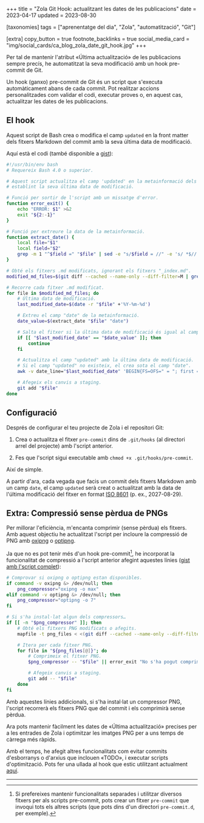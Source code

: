 +++
title = "Zola Git Hook: actualitzant les dates de les publicacions"
date = 2023-04-17
updated = 2023-08-30

[taxonomies]
tags = ["aprenentatge del dia", "Zola", "automatització", "Git"]

[extra]
copy_button = true
footnote_backlinks = true
social_media_card = "img/social_cards/ca_blog_zola_date_git_hook.jpg"
+++

Per tal de mantenir l'atribut «Última actualització» de les publicacions sempre precís, he automatitzat la seva modificació amb un hook pre-commit de Git.<!-- more -->

Un hook (ganxo) pre-commit de Git és un script que s'executa automàticament abans de cada commit. Pot realitzar accions personalitzades com validar el codi, executar proves o, en aquest cas, actualitzar les dates de les publicacions.

## El hook

Aquest script de Bash crea o modifica el camp `updated` en la front matter dels fitxers Markdown del commit amb la seva última data de modificació.

Aquí està el codi (també disponible a [gist](https://gist.github.com/welpo/6594765f5640982cb5886c9e9459ef5b)):

```bash
#!/usr/bin/env bash
# Requereix Bash 4.0 o superior.

# Aquest script actualitza el camp 'updated' en la metainformació dels fitxers .md modificats,
# establint la seva última data de modificació.

# Funció per sortir de l'script amb un missatge d'error.
function error_exit() {
    echo "ERROR: $1" >&2
    exit "${2:-1}"
}

# Funció per extreure la data de la metainformació.
function extract_date() {
    local file="$1"
    local field="$2"
    grep -m 1 "^$field =" "$file" | sed -e "s/$field = //" -e 's/ *$//'
}

# Obté els fitxers .md modificats, ignorant els fitxers "_index.md".
modified_md_files=$(git diff --cached --name-only --diff-filter=M | grep -Ei '\.md$' | grep -v '_index.md$')

# Recorre cada fitxer .md modificat.
for file in $modified_md_files; do
    # Última data de modificació.
    last_modified_date=$(date -r "$file" +'%Y-%m-%d')

    # Extreu el camp "date" de la metainformació.
    date_value=$(extract_date "$file" "date")

    # Salta el fitxer si la última data de modificació és igual al camp "date".
    if [[ "$last_modified_date" == "$date_value" ]]; then
        continue
    fi

    # Actualitza el camp "updated" amb la última data de modificació.
    # Si el camp "updated" no existeix, el crea sota el camp "date".
    awk -v date_line="$last_modified_date" 'BEGIN{FS=OFS=" = "; first = 1} { if (/^date =/ && first) { print; getline; if (!/^updated =/) print "updated" OFS date_line; first=0 } if (/^updated =/ && !first) gsub(/[^ ]*$/, date_line, $2); print }' "$file" > "${file}.tmp" && mv "${file}.tmp" "$file" || error_exit "Failed to update file $file"

    # Afegeix els canvis a staging.
    git add "$file"
done
```

## Configuració

Després de configurar el teu projecte de Zola i el repositori Git:

1. Crea o actualitza el fitxer `pre-commit` dins de `.git/hooks` (al directori arrel del projecte) amb l'script anterior.

2. Fes que l'script sigui executable amb `chmod +x .git/hooks/pre-commit`.

Així de simple.

A partir d'ara, cada vegada que facis un commit dels fitxers Markdown amb un camp `date`, el camp `updated` serà creat o actualitzat amb la data de l'última modificació del fitxer en format [ISO 8601](https://ca.wikipedia.org/wiki/ISO_8601) (p. ex., 2027-08-29).

## Extra: Compressió sense pèrdua de PNGs

Per millorar l'eficiència, m'encanta comprimir (sense pèrdua) els fitxers. Amb aquest objectiu he actualitzat l'script per incloure la compressió de PNG amb [oxipng](https://github.com/shssoichiro/oxipng) o [optipng](https://optipng.sourceforge.net/).

Ja que no es pot tenir més d'un hook pre-commit[^1], he incorporat la funcionalitat de compressió a l'script anterior afegint aquestes línies ([gist amb l'script complet](https://gist.github.com/welpo/f5563c3b82fe247ed0e473d940a005b7)):

```bash
# Comprovar si oxipng o optipng estan disponibles.
if command -v oxipng &> /dev/null; then
    png_compressor="oxipng -o max"
elif command -v optipng &> /dev/null; then
    png_compressor="optipng -o 7"
fi

# Si s'ha instal·lat algun dels compressors…
if [[ -n "$png_compressor" ]]; then
    # Obté els fitxers PNG modificats o afegits.
    mapfile -t png_files < <(git diff --cached --name-only --diff-filter=d | grep -Ei '\.png$')

    # Itera per cada fitxer PNG.
    for file in "${png_files[@]}"; do
        # Comprimeix el fitxer PNG.
        $png_compressor -- "$file" || error_exit "No s'ha pogut comprimir el fitxer $file"

        # Afegeix canvis a staging.
        git add -- "$file"
    done
fi
```

Amb aquestes línies addicionals, si s'ha instal·lat un compressor PNG, l'script recorrerà els fitxers PNG que del commit i els comprimirà sense pèrdua.

Ara pots mantenir fàcilment les dates de «Última actualització» precises per a les entrades de Zola i optimitzar les imatges PNG per a uns temps de càrrega més ràpids.

Amb el temps, he afegit altres funcionalitats com evitar commits d'esborranys o d'arxius que inclouen «TODO», i executar scripts d'optimització. Pots fer una ullada al hook que estic utilitzant actualment [aquí](https://github.com/welpo/osc.garden/blob/main/.githooks/pre-commit).

<hr>

[^1]: Si prefereixes mantenir funcionalitats separades i utilitzar diversos fitxers per als scripts pre-commit, pots crear un fitxer `pre-commit` que invoqui tots els altres scripts (que pots dins d'un directori `pre-commit.d`, per exemple).
